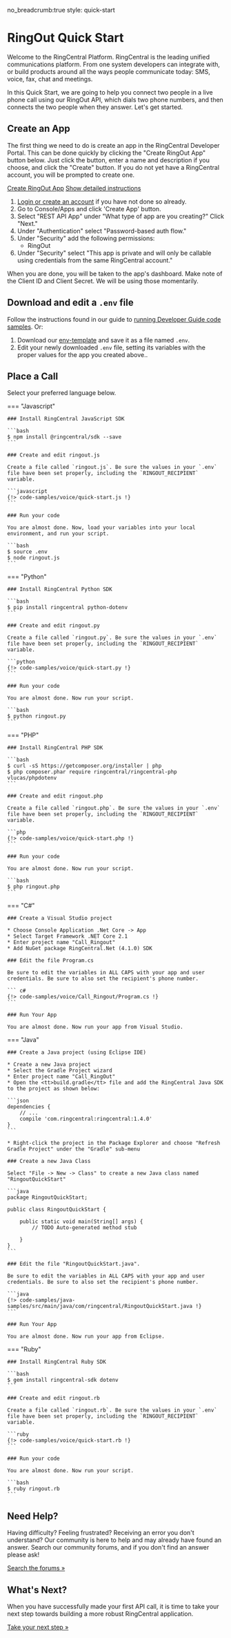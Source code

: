 no_breadcrumb:true
style: quick-start

# RingOut Quick Start

Welcome to the RingCentral Platform. RingCentral is the leading unified communications platform. From one system developers can integrate with, or build products around all the ways people communicate today: SMS, voice, fax, chat and meetings.

In this Quick Start, we are going to help you connect two people in a live phone call using our RingOut API, which dials two phone numbers, and then connects the two people when they answer. Let's get started.

## Create an App

The first thing we need to do is create an app in the RingCentral Developer Portal. This can be done quickly by clicking the "Create RingOut App" button below. Just click the button, enter a name and description if you choose, and click the "Create" button. If you do not yet have a RingCentral account, you will be prompted to create one.

<a target="_new" href="https://developer.ringcentral.com/new-app?name=RingOut+Quick+Start+App&desc=A+simple+app+to+demo+placing+a+call+on+RingCentral&public=false&type=ServerOther&carriers=7710,7310,3420&permissions=RingOut&redirectUri=&utm_source=devguide&utm_medium=button&utm_campaign=quickstart" class="btn btn-primary">Create RingOut App</a>
<a class="btn-link btn-collapse" data-toggle="collapse" href="#create-app-instructions" role="button" aria-expanded="false" aria-controls="create-app-instructions">Show detailed instructions</a>

<div class="collapse" id="create-app-instructions">
<ol>
<li><a href="https://developer.ringcentral.com/login.html#/">Login or create an account</a> if you have not done so already.</li>
<li>Go to Console/Apps and click 'Create App' button.</li>
<li>Select "REST API App" under "What type of app are you creating?" Click "Next."</li>
<li>Under "Authentication" select "Password-based auth flow."
<li>Under "Security" add the following permissions:
  <ul>
    <li>RingOut</li>
  </ul>
</li>
<li>Under "Security" select "This app is private and will only be callable using credentials from the same RingCentral account."</li>
</ol>
</div>

When you are done, you will be taken to the app's dashboard. Make note of the Client ID and Client Secret. We will be using those momentarily.

## Download and edit a `.env` file
	
Follow the instructions found in our guide to [running Developer Guide code samples](../../basics/code-samples/). Or:
	
1. Download our [env-template](https://raw.githubusercontent.com/ringcentral/ringcentral-api-docs/main/code-samples/env-template) and save it as a file named `.env`.
2. Edit your newly downloaded `.env` file, setting its variables with the proper values for the app you created above..

## Place a Call

Select your preferred language below.

=== "Javascript"

    ### Install RingCentral JavaScript SDK

    ```bash
    $ npm install @ringcentral/sdk --save
    ```

    ### Create and edit ringout.js

    Create a file called `ringout.js`. Be sure the values in your `.env` file have been set properly, including the `RINGOUT_RECIPIENT` variable. 

    ```javascript
    {!> code-samples/voice/quick-start.js !}
    ```

    ### Run your code

    You are almost done. Now, load your variables into your local environment, and run your script.

    ```bash
	$ source .env
    $ node ringout.js
    ```

=== "Python"

    ### Install RingCentral Python SDK

    ```bash
    $ pip install ringcentral python-dotenv
    ```

    ### Create and edit ringout.py

    Create a file called `ringout.py`. Be sure the values in your `.env` file have been set properly, including the `RINGOUT_RECIPIENT` variable. 

    ```python
    {!> code-samples/voice/quick-start.py !}
    ```

    ### Run your code

    You are almost done. Now run your script.

    ```bash
    $ python ringout.py
    ```

=== "PHP"

    ### Install RingCentral PHP SDK

    ```bash
    $ curl -sS https://getcomposer.org/installer | php
    $ php composer.phar require ringcentral/ringcentral-php vlucas/phpdotenv
    ```

    ### Create and edit ringout.php

    Create a file called `ringout.php`. Be sure the values in your `.env` file have been set properly, including the `RINGOUT_RECIPIENT` variable. 

    ```php
    {!> code-samples/voice/quick-start.php !}
    ```

    ### Run your code

    You are almost done. Now run your script.

    ```bash
    $ php ringout.php
    ```

=== "C#"

    ### Create a Visual Studio project

    * Choose Console Application .Net Core -> App
    * Select Target Framework .NET Core 2.1
    * Enter project name "Call_Ringout"
    * Add NuGet package RingCentral.Net (4.1.0) SDK

    ### Edit the file Program.cs

    Be sure to edit the variables in ALL CAPS with your app and user credentials. Be sure to also set the recipient's phone number.

    ``` c#
    {!> code-samples/voice/Call_Ringout/Program.cs !}
    ```

    ### Run Your App

    You are almost done. Now run your app from Visual Studio.

=== "Java"

    ### Create a Java project (using Eclipse IDE)

    * Create a new Java project
    * Select the Gradle Project wizard
    * Enter project name "Call_RingOut"
    * Open the <tt>build.gradle</tt> file and add the RingCentral Java SDK to the project as shown below:

    ```json
    dependencies {
        // ...
        compile 'com.ringcentral:ringcentral:1.4.0'
    }
    ```

    * Right-click the project in the Package Explorer and choose "Refresh Gradle Project" under the "Gradle" sub-menu

    ### Create a new Java Class

    Select "File -> New -> Class" to create a new Java class named "RingoutQuickStart"

    ```java
    package RingoutQuickStart;

    public class RingoutQuickStart {

        public static void main(String[] args) {
            // TODO Auto-generated method stub

        }
    }
    ```

    ### Edit the file "RingoutQuickStart.java".

    Be sure to edit the variables in ALL CAPS with your app and user credentials. Be sure to also set the recipient's phone number.

    ```java
    {!> code-samples/java-samples/src/main/java/com/ringcentral/RingoutQuickStart.java !}
    ```

    ### Run Your App

    You are almost done. Now run your app from Eclipse.

=== "Ruby"

    ### Install RingCentral Ruby SDK

    ```bash
    $ gem install ringcentral-sdk dotenv
    ```

    ### Create and edit ringout.rb

    Create a file called `ringout.rb`. Be sure the values in your `.env` file have been set properly, including the `RINGOUT_RECIPIENT` variable. 

    ```ruby
    {!> code-samples/voice/quick-start.rb !}
    ```

    ### Run your code

    You are almost done. Now run your script.

    ```bash
    $ ruby ringout.rb
    ```

## Need Help?

Having difficulty? Feeling frustrated? Receiving an error you don't understand? Our community is here to help and may already have found an answer. Search our community forums, and if you don't find an answer please ask!

<a target="_new" href="https://community.ringcentral.com/search.html?c=11&includeChildren=false&f=&type=question+OR+kbentry+OR+answer+OR+topic&redirect=search%2Fsearch&sort=relevance&q=voice">Search the forums &raquo;</a>

## What's Next?

When you have successfully made your first API call, it is time to take your next step towards building a more robust RingCentral application.

<a class="btn btn-success btn-lg" href="../../basics/your-first-steps/">Take your next step &raquo;</a>
